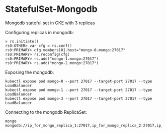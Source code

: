 # StatefulSet-Mongodb

Mongodb stateful set in GKE with 3 replicas 

Configuring replicas in mongodb:
```
> rs.initiate()
rs0:OTHER> var cfg = rs.conf()
rs0:PRIMARY> cfg.members[0].host="mongo-0.mongo:27017"
rs0:PRIMARY> rs.reconfig(cfg)
rs0:PRIMARY> rs.add("mongo-1.mongo:27017")
rs0:PRIMARY> rs.add("mongo-2.mongo:27017")
```

Exposing the mongodb:

```
kubectl expose pod mongo-0 --port 27017 --target-port 27017 --type LoadBalancer
kubectl expose pod mongo-1 --port 27017 --target-port 27017 --type LoadBalancer
kubectl expose pod mongo-3 --port 27017 --target-port 27017 --type LoadBalancer
```

Connecting to the mongodb ReplicaSet:

```
mongo mongodb://ip_for_mongo_replica_1:27017,ip_for_mongo_replica_2:27017,ip_for_mongo_replica_3:27017
```
